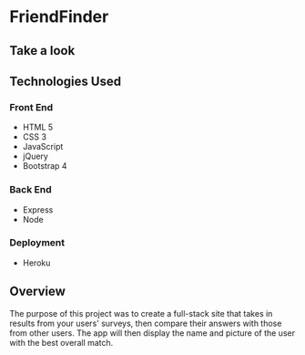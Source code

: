 # FriendFinder

## Take a look

## Technologies Used

### Front End

- HTML 5
- CSS 3
- JavaScript
- jQuery
- Bootstrap 4

### Back End

- Express
- Node

### Deployment

- Heroku

## Overview

The purpose of this project was to create a full-stack site that takes in results from your users' surveys, then compare their answers with those from other users. The app will then display the name and picture of the user with the best overall match.
